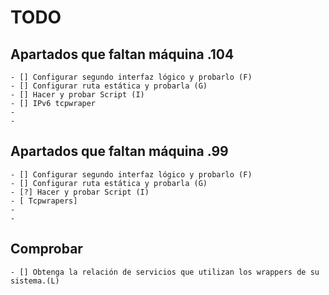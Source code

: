 # TODO

## Apartados que faltan máquina .104
    - [] Configurar segundo interfaz lógico y probarlo (F)
    - [] Configurar ruta estática y probarla (G)
    - [] Hacer y probar Script (I)
    - [] IPv6 tcpwraper
    -
    -

## Apartados que faltan máquina .99
    - [] Configurar segundo interfaz lógico y probarlo (F)
    - [] Configurar ruta estática y probarla (G)
    - [?] Hacer y probar Script (I)
    - [ Tcpwrapers]
    -
    -

## Comprobar
    - [] Obtenga la relación de servicios que utilizan los wrappers de su sistema.(L)

